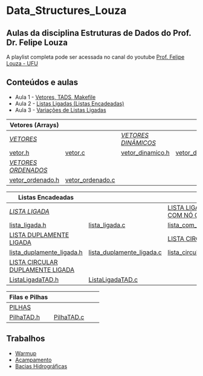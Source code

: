 <!-- @format -->

# Data_Structures_Louza

## Aulas da disciplina Estruturas de Dados do Prof. Dr. Felipe Louza

A playlist completa pode ser acessada no canal do youtube [Prof. Felipe Louza - UFU](https://www.youtube.com/watch?v=ze7AQycw87Y&list=PLuARAw3cqFRC961PLOAarJIRKxgakDJuO&ab_channel=Prof.FelipeLouza-UFU)

## Conteúdos e aulas

-   Aula 1 - [Vetores, TADS, Makefile](/Aula1/)
-   Aula 2 - [Listas Ligadas (Listas Encadeadas)](/Aula2/)
-   Aula 3 - [Variações de Listas Ligadas](/Aula3/)

| Vetores (Arrays)                                         |                                                          |                                                         |                                                         |
| -------------------------------------------------------- | -------------------------------------------------------- | ------------------------------------------------------- | ------------------------------------------------------- |
| [_VETORES_](/lib/vetor/)                                 |                                                          | [_VETORES DINÂMICOS_](/lib/vetor_dinamico/)             |                                                         |
| [vetor.h](lib/vetor/vetor.h)                             | [vetor.c](lib/vetor/vetor.c)                             | [vetor_dinamico.h](lib/vetor_dinamico/vetor_dinamico.h) | [vetor_dinamico.c](lib/vetor_dinamico/vetor_dinamico.c) |
| [_VETORES ORDENADOS_](/lib/vetor_ordenado/)              |                                                          |                                                         |                                                         |
| [vetor_ordenado.h](/lib/vetor_ordenado/vetor_ordenado.h) | [vetor_ordenado.c](/lib/vetor_ordenado/vetor_ordenado.c) |                                                         |                                                         |

| Listas Encadeadas                                                                   |                                                                                     |                                                                |                                                                |
| ----------------------------------------------------------------------------------- | ----------------------------------------------------------------------------------- | -------------------------------------------------------------- | -------------------------------------------------------------- |
| [_LISTA LIGADA_](/lib/lista_ligada/)                                                |                                                                                     | [LISTA LIGADA COM NÓ CABEÇA](/lib/lista_com_cabeca/)           |                                                                |
| [lista_ligada.h](/lib/lista_ligada/lista_ligada.h)                                  | [lista_ligada.c](/lib/lista_ligada/lista_ligada.c)                                  | [lista_com_cabeca.h](/lib/lista_com_cabeca/lista_com_cabeca.h) | [lista_com_cabeca.c](/lib/lista_com_cabeca/lista_com_cabeca.c) |
| [LISTA DUPLAMENTE LIGADA](/lib/lista_duplamente_ligada)                             |                                                                                     | [LISTA CIRCULAR](/lib/lista_circular/)                         |                                                                |
| [lista_duplamente_ligada.h](/lib/lista_duplamente_ligada/lista_duplamente_ligada.h) | [lista_duplamente_ligada.c](/lib/lista_duplamente_ligada/lista_duplamente_ligada.c) | [lista_circular.h](/lib/lista_circular/lista_circular.h)       | [lista_circular.c](/lib/lista_circular/lista_circular.c)       |
| [LISTA CIRCULAR DUPLAMENTE LIGADA](/lib/lista_circular_duplamente_ligada)           |                                                                                     |                                                                |                                                                |
| [ListaLigadaTAD.h](/lib/lista_circular_duplamente_ligada/ListaLigadaTAD.h)          | [ListaLigadaTAD.c](/lib/lista_circular_duplamente_ligada/ListaLigadaTAD.c)          |

| Filas e Pilhas                                |                                               |     |     |
| --------------------------------------------- | --------------------------------------------- | --- | --- |
| [PILHAS](/lib/pilha_com_lista/)               |                                               |
| [PilhaTAD.h](/lib/pilha_com_lista/PilhaTAD.h) | [PilhaTAD.c](/lib/pilha_com_lista/PilhaTAD.c) |

## Trabalhos

-   [Warmup](/SQTPM/warmup00/)
-   [Acampamento](/SQTPM/ED01/)
-   [Bacias Hidrográficas](/SQTPM/ED02/)
